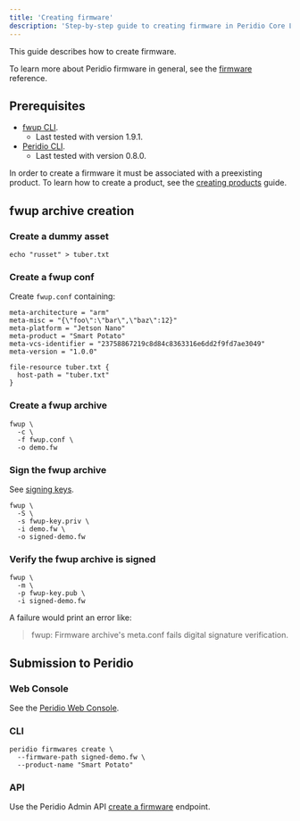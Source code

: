 ```yaml
---
title: 'Creating firmware'
description: 'Step-by-step guide to creating firmware in Peridio Core LTS for legacy device management with fwup CLI and web console instructions.'
---
```


This guide describes how to create firmware.

To learn more about Peridio firmware in general, see the [firmware](/peridio-core/reference/long-term-support/firmware) reference.

## Prerequisites

- [fwup CLI](https://github.com/fwup-home/fwup).
  - Last tested with version 1.9.1.
- [Peridio CLI](https://github.com/peridio/morel/releases).
  - Last tested with version 0.8.0.

In order to create a firmware it must be associated with a preexisting product. To learn how to create a product, see the [creating products](/peridio-core/guides/device-management/creating-products) guide.

## fwup archive creation

### Create a dummy asset

```
echo "russet" > tuber.txt
```

### Create a fwup conf

Create `fwup.conf` containing:

```
meta-architecture = "arm"
meta-misc = "{\"foo\":\"bar\",\"baz\":12}"
meta-platform = "Jetson Nano"
meta-product = "Smart Potato"
meta-vcs-identifier = "23758867219c8d84c8363316e6dd2f9fd7ae3049"
meta-version = "1.0.0"

file-resource tuber.txt {
  host-path = "tuber.txt"
}
```

### Create a fwup archive

```text
fwup \
  -c \
  -f fwup.conf \
  -o demo.fw
```

### Sign the fwup archive

See [signing keys](/peridio-core/reference/binary-management/signing-keys).

```text
fwup \
  -S \
  -s fwup-key.priv \
  -i demo.fw \
  -o signed-demo.fw
```

### Verify the fwup archive is signed

```text
fwup \
  -m \
  -p fwup-key.pub \
  -i signed-demo.fw
```

A failure would print an error like:

> fwup: Firmware archive's meta.conf fails digital signature verification.

## Submission to Peridio

### Web Console

See the [Peridio Web Console](https://console.peridio.com).

### CLI

```
peridio firmwares create \
  --firmware-path signed-demo.fw \
  --product-name "Smart Potato"
```

### API

Use the Peridio Admin API [create a firmware](/peridio-core/tools/admin-api/v1/popout#firmware/operation/create-a-firmware) endpoint.
